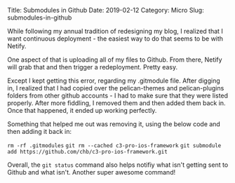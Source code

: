 Title: Submodules in Github
Date: 2019-02-12
Category: Micro
Slug: submodules-in-github

While following my annual tradition of redesigning my blog, I realized that I want continuous deployment - the easiest way to do that seems to be with Netify. 

One aspect of that is uploading all of my files to Github. From there, Netify will grab that and then trigger a redeployment. Pretty easy. 

Except I kept getting this error, regarding my .gitmodule file. After digging in, I realized that I had copied over the pelican-themes and pelican-plugins folders from other github accounts - I had to make sure that they were listed properly. After more fiddling, I removed them and then added them back in. Once that happened, it ended up working perfectly. 

Something that helped me out was removing it, using the below code and then adding it back in: 

`rm -rf .gitmodules`
`git rm --cached c3-pro-ios-framework`
`git submodule add https://github.com/chb/c3-pro-ios-framework.git`

Overall, the `git status` command also helps notifiy what isn't getting sent to Github and what isn't. Another super awesome command! 